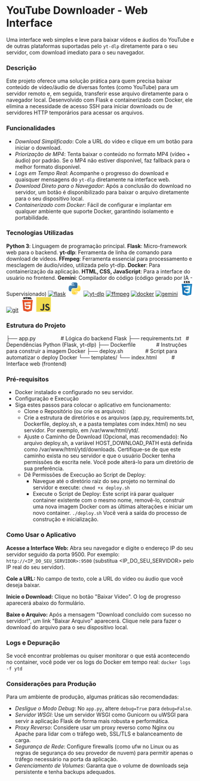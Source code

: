 # YouTube Downloader - Web Interface
Uma interface web simples e leve para baixar vídeos e áudios do YouTube e de outras plataformas suportadas pelo `yt-dlp` diretamente para o seu servidor, com download imediato para o seu navegador.

### Descrição
Este projeto oferece uma solução prática para quem precisa baixar conteúdo de vídeo/áudio de diversas fontes (como YouTube) para um servidor remoto e, em seguida, transferir esse arquivo diretamente para o navegador local. Desenvolvido com Flask e containerizado com Docker, ele elimina a necessidade de acesso SSH para iniciar downloads ou de servidores HTTP temporários para acessar os arquivos.

### Funcionalidades
* *Download Simplificado*: Cole a URL do vídeo e clique em um botão para iniciar o download.
* *Priorização de MP4*: Tenta baixar o conteúdo no formato MP4 (vídeo + áudio) por padrão. Se o MP4 não estiver disponível, faz fallback para o melhor formato disponível.
* *Logs em Tempo Real*: Acompanhe o progresso do download e quaisquer mensagens do `yt-dlp` diretamente na interface web.
* *Download Direto para o Navegador*: Após a conclusão do download no servidor, um botão é disponibilizado para baixar o arquivo diretamente para o seu dispositivo local.
* *Containerizado com Docker*: Fácil de configurar e implantar em qualquer ambiente que suporte Docker, garantindo isolamento e portabilidade.

### Tecnologias Utilizadas
**Python 3**: Linguagem de programação principal.
**Flask**: Micro-framework web para o backend.
**yt-dlp**: Ferramenta de linha de comando para download de vídeos.
**FFmpeg**: Ferramenta essencial para processamento e mesclagem de áudio/vídeo, utilizada pelo yt-dlp.
**Docker**: Para containerização da aplicação.
**HTML, CSS, JavaScript**: Para a interface do usuário no frontend.
**Gemini**: Compilador do código (código gerado por IA - Supervisionado)
<a href="https://flask.palletsprojects.com/en/stable/" target="_blank" rel="noreferrer"><img src="https://flask.palletsprojects.com/en/stable/_images/flask-horizontal.png" alt="flask" height="40"/></a>  <a href="https://www.python.org" target="_blank" rel="noreferrer"><img src="https://raw.githubusercontent.com/devicons/devicon/master/icons/python/python-original.svg" alt="python" height="40"/></a>  <a href="https://github.com/yt-dlp/yt-dlp" target="_blank" rel="noreferrer"><img src="https://avatars.githubusercontent.com/u/79589310?s=48&v=4" alt="yt-dlp" height="40"/></a>  <a href="https://ffmpeg.org/" target="_blank" rel="noreferrer"><img src="https://trac.ffmpeg.org/ffmpeg-logo.png" alt="ffmpeg" height="40"/></a> <a href="https://www.docker.com/" target="_blank" rel="noreferrer"><img src="https://banner2.cleanpng.com/20180802/ipp/c26b0dc2951a5195ae50c46f6be2544e.webp" alt="docker" height="40"/></a> <a href="https://www.docker.com/" target="_blank" rel="noreferrer"><img src="https://upload.wikimedia.org/wikipedia/commons/thumb/8/8a/Google_Gemini_logo.svg/344px-Google_Gemini_logo.svg.png" alt="gemini" height="40"/></a>  <a href="https://www.w3schools.com/css/" target="_blank" rel="noreferrer"><img src="https://raw.githubusercontent.com/devicons/devicon/master/icons/css3/css3-original-wordmark.svg" alt="css3" width="40" height="40"/></a>  <a href="https://git-scm.com/" target="_blank" rel="noreferrer"><img src="https://www.vectorlogo.zone/logos/git-scm/git-scm-icon.svg" alt="git" width="40" height="40"/></a> <a href="https://www.w3.org/html/" target="_blank" rel="noreferrer"><img src="https://raw.githubusercontent.com/devicons/devicon/master/icons/html5/html5-original-wordmark.svg" alt="html5" width="40" height="40"/></a> <a href="https://developer.mozilla.org/en-US/docs/Web/JavaScript" target="_blank" rel="noreferrer"><img src="https://raw.githubusercontent.com/devicons/devicon/master/icons/javascript/javascript-original.svg" alt="javascript" width="40" height="40"/></a>  

### Estrutura do Projeto
├── app.py                  # Lógica do backend Flask
├── requirements.txt        # Dependências Python (Flask, yt-dlp)
├── Dockerfile              # Instruções para construir a imagem Docker
├── deploy.sh               # Script para automatizar o deploy Docker
└── templates/
    └── index.html          # Interface web (frontend)

### Pré-requisitos
* Docker instalado e configurado no seu servidor.
* Configuração e Execução
* Siga estes passos para colocar o aplicativo em funcionamento:
	* Clone o Repositório (ou crie os arquivos):
	* Crie a estrutura de diretórios e os arquivos (app.py, requirements.txt, Dockerfile, deploy.sh, e a pasta templates com index.html) no seu servidor. Por exemplo, em /var/www/html/ytd/.
	* Ajuste o Caminho de Download (Opcional, mas recomendado):
		No arquivo deploy.sh, a variável HOST_DOWNLOAD_PATH está definida como /var/www/html/ytd/downloads. Certifique-se de que este caminho exista no seu servidor e que o usuário Docker tenha permissões de escrita nele. Você pode alterá-lo para um diretório de sua preferência.
	* Dê Permissões de Execução ao Script de Deploy:
		* Navegue até o diretório raiz do seu projeto no terminal do servidor e execute:
			`chmod +x deploy.sh`
		* Execute o Script de Deploy:
			Este script irá parar qualquer container existente com o mesmo nome, removê-lo, construir uma nova imagem Docker com as últimas alterações e iniciar um novo container.
			`./deploy.sh`
			Você verá a saída do processo de construção e inicialização.

### Como Usar o Aplicativo
**Acesse a Interface Web:**
Abra seu navegador e digite o endereço IP do seu servidor seguido da porta 9500. Por exemplo: `http://<IP_DO_SEU_SERVIDOR>:9500` (substitua <IP_DO_SEU_SERVIDOR> pelo IP real do seu servidor).  

**Cole a URL:**
No campo de texto, cole a URL do vídeo ou áudio que você deseja baixar.

**Inicie o Download:**
Clique no botão "Baixar Vídeo". O log de progresso aparecerá abaixo do formulário.

**Baixe o Arquivo:**
Após a mensagem "Download concluído com sucesso no servidor!", um link "Baixar Arquivo" aparecerá. Clique nele para fazer o download do arquivo para o seu dispositivo local.

### Logs e Depuração
Se você encontrar problemas ou quiser monitorar o que está acontecendo no container, você pode ver os logs do Docker em tempo real:
`docker logs -f ytd`

### Considerações para Produção
Para um ambiente de produção, algumas práticas são recomendadas:
- *Desligue o Modo Debug*: No `app.py`, altere `debug=True` para `debug=False`.
- *Servidor WSGI*: Use um servidor WSGI como Gunicorn ou uWSGI para servir a aplicação Flask de forma mais robusta e performática.
- *Proxy Reverso*: Considere usar um proxy reverso como Nginx ou Apache para lidar com o tráfego web, SSL/TLS e balanceamento de carga.
- *Segurança de Rede*: Configure firewalls (como ufw no Linux ou as regras de segurança do seu provedor de nuvem) para permitir apenas o tráfego necessário na porta da aplicação.
- *Gerenciamento de Volumes*: Garanta que o volume de downloads seja persistente e tenha backups adequados.
